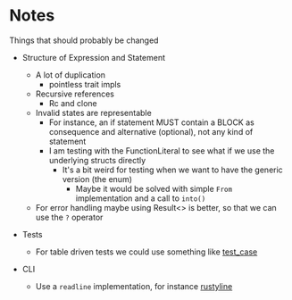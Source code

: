 # Notes

Things that should probably be changed

- Structure of Expression and Statement
    - A lot of duplication 
        - pointless trait impls
    - Recursive references
        - Rc and clone
    - Invalid states are representable
        - For instance, an if statement MUST contain a BLOCK as consequence and alternative (optional), not any kind of statement
        - I am testing with the FunctionLiteral to see what if we use the underlying structs directly
            - It's a bit weird for testing when we want to have the generic version (the enum)
                - Maybe it would be solved with simple `From` implementation and a call to `into()`
    - For error handling maybe using Result<> is better, so that we can use the `?` operator

- Tests
    - For table driven tests we could use something like [test_case](https://docs.rs/test-case/latest/test_case/)

- CLI
    - Use a `readline` implementation, for instance [rustyline](https://github.com/kkawakam/rustyline)
